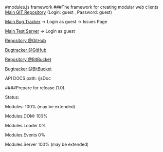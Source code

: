 #modules.js framework
###The framework for creating modular web clients
[Main GIT Repository](http://alm.geo4geo.com/gitblit/summary/modules.js.git) (Login: guest , Password: guest)

[Main Bug Tracker](http://alm.geo4geo.com/youtrack) -> Login as guest -> Issues Page

[Main Test Server](http://alm.geo4geo.com/teamcity) -> Login as guest

[Repository @GitHub](https://github.com/trukhinyuri/modules.js)

[Bugtracker @GitHub](https://github.com/trukhinyuri/modules.js/issues?state=open")

[Repository @BitBucket](https://bitbucket.org/trukhinyuri/modules.js)

[Bugtracker @BitBucket](https://bitbucket.org/trukhinyuri/modules.js/issues?status=new&status=open)

API DOCS path: /jsDoc

####Preparе for release (1.0).

Status:

Modules: 100% (may be extended)

Modules.DOM: 100%

Modules.Loader 0%

Modules.Events 0%

Modules.Server 100% (may be extended)

